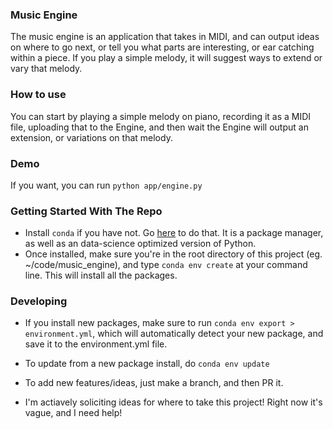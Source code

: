 ### Music Engine
The music engine is an application that takes in MIDI, and can output ideas on where to go next, or tell you what parts are interesting, or ear catching within a piece. If you play a simple melody, it will suggest ways to extend or vary that melody.

### How to use
You can start by playing a simple melody on piano, recording it as a MIDI file, uploading that to the Engine, and then wait the Engine will output an extension, or variations on that melody.

### Demo
If you want, you can run `python app/engine.py`

### Getting Started With The Repo
  - Install `conda` if you have not. Go [here](https://www.continuum.io/downloads) to do that. It is a package manager, as well as an data-science optimized version of Python.
  - Once installed, make sure you're in the root directory of this project (eg. ~/code/music_engine), and type `conda env create` at your command line. This will install all the packages.

### Developing
  - If you install new packages, make sure to run `conda env export > environment.yml`, which will automatically detect your new package, and save it to the environment.yml file.

  - To update from a new package install, do `conda env update`

  - To add new features/ideas, just make a branch, and then PR it.

  - I'm actiavely soliciting ideas for where to take this project! Right now it's vague, and I need help!
